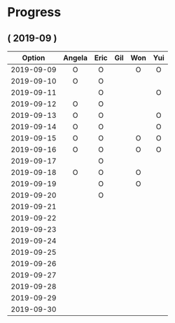 # Progress

## ( 2019-09 )
| Option     | Angela | Eric | Gil | Won | Yui |
| :-:        |:-:     |:-:   |:-:  |:-:  |:-:  |
| 2019-09-09 |O       |O     |     |O    |O    |
| 2019-09-10 |O       |O     |     |     |     |
| 2019-09-11 |        |O     |     |     |O    |
| 2019-09-12 |O       |O     |     |     |     |
| 2019-09-13 |O       |O     |     |     |O    |
| 2019-09-14 |O       |O     |     |     |O    |
| 2019-09-15 |O       |O     |     |O    |O    |
| 2019-09-16 |O       |O     |     |O    |O    |
| 2019-09-17 |        |O     |     |     |     |
| 2019-09-18 |O       |O     |     |O    |     |
| 2019-09-19 |        |O     |     |O    |     |
| 2019-09-20 |        |O     |     |     |     |
| 2019-09-21 |        |      |     |     |     |
| 2019-09-22 |        |      |     |     |     |
| 2019-09-23 |        |      |     |     |     |
| 2019-09-24 |        |      |     |     |     |
| 2019-09-25 |        |      |     |     |     |
| 2019-09-26 |        |      |     |     |     |
| 2019-09-27 |        |      |     |     |     |
| 2019-09-28 |        |      |     |     |     |
| 2019-09-29 |        |      |     |     |     |
| 2019-09-30 |        |      |     |     |     |
